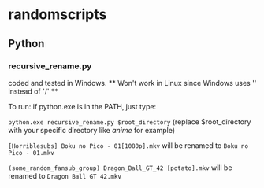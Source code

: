 # randomscripts

## Python

### recursive_rename.py
coded and tested in Windows. ** Won't work in Linux since Windows uses '\' instead of '/' **

To run: if python.exe is in the PATH, just type:

`python.exe recursive_rename.py $root_directory` (replace $root_directory with your specific directory like _anime_ for example)

`[Horriblesubs] Boku no Pico - 01[1080p].mkv` will be renamed to `Boku no Pico - 01.mkv`

`(some_random_fansub_group) Dragon_Ball_GT_42 [potato].mkv` will be renamed to `Dragon Ball GT 42.mkv`
